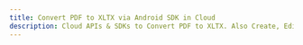 ---title: Convert PDF to XLTX via Android SDK in Clouddescription: Cloud APIs & SDKs to Convert PDF to XLTX. Also Create, Edit & Render Microsoft Word & OpenOffice documents in the Cloud.---